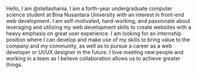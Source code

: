 

Hello, I am @stellashania, I am a forth-year undergraduate computer science student at Bina Nusantara University with an interest in front-end web development. I am self-motivated, hard-working, and passionate about leveraging and utilizing my web development skills to create websites with a heavy emphasis on great user experience. I am looking for an internship position where I can develop and make use of my skills to bring value to the company and my community, as well as to pursue a career as a web developer or UI/UX designer in the future. I love meeting new people and working in a team as I believe collaboration allows us to achieve greater things.


<!---
stellashania/stellashania is a ✨ special ✨ repository because its `README.md` (this file) appears on your GitHub profile.
You can click the Preview link to take a look at your changes.
--->
